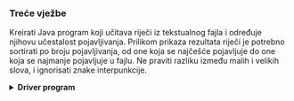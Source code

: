 ### Treće vježbe
Kreirati Java program koji učitava riječi iz tekstualnog fajla i određuje njihovu učestalost pojavljivanja. Prilikom prikaza rezultata riječi je potrebno sortirati po broju pojavljivanja, od one koja se najčešće pojavljuje do one koja se najmanje pojavljuje u fajlu. Ne praviti razliku između malih i velikih slova, i ignorisati znake interpunkcije.

<details><summary><b>Driver program</b></summary>
<sub>

```Java
public class Application {

	public static void main(String[] args) {

		List<String> lines = null;

		try {
			Path path = Paths.get("putanja/do/fajla/Rijeci.txt");
			lines = Files.readAllLines(path, StandardCharsets.UTF_8);
		} catch (IOException e) {
			System.err.println("Greška prilikom čitanja fajla.");
			System.exit(1);
		}
		
	}

}
```
</sub>
</details>

